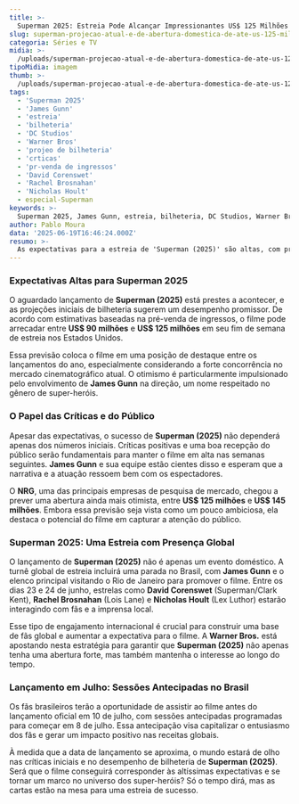 ```yaml
---
title: >-
  Superman 2025: Estreia Pode Alcançar Impressionantes US$ 125 Milhões no Mercado Doméstico
slug: superman-projecao-atual-e-de-abertura-domestica-de-ate-us-125-milhoes
categoria: Séries e TV
midia: >-
  /uploads/superman-projecao-atual-e-de-abertura-domestica-de-ate-us-125-milhoes-thumb.png
tipoMidia: imagem
thumb: >-
  /uploads/superman-projecao-atual-e-de-abertura-domestica-de-ate-us-125-milhoes-thumb.png
tags:
  - 'Superman 2025'
  - 'James Gunn'
  - 'estreia'
  - 'bilheteria'
  - 'DC Studios'
  - 'Warner Bros'
  - 'projeo de bilheteria'
  - 'crticas'
  - 'pr-venda de ingressos'
  - 'David Corenswet'
  - 'Rachel Brosnahan'
  - 'Nicholas Hoult'
  - especial-Superman
keywords: >-
  Superman 2025, James Gunn, estreia, bilheteria, DC Studios, Warner Bros, projeção de bilheteria, críticas, pré-venda de ingressos, David Corenswet, Rachel Brosnahan, Nicholas Hoult
author: Pablo Moura
data: '2025-06-19T16:46:24.000Z'
resumo: >-
  As expectativas para a estreia de 'Superman (2025)' são altas, com projeções de bilheteria prometendo um forte início para o filme. Críticas positivas e um impacto boca a boca serão cruciais para o sucesso contínuo.
---
```


### Expectativas Altas para Superman 2025

O aguardado lançamento de **Superman (2025)** está prestes a acontecer, e as projeções iniciais de bilheteria sugerem um desempenho promissor. De acordo com estimativas baseadas na pré-venda de ingressos, o filme pode arrecadar entre **US$ 90 milhões** e **US$ 125 milhões** em seu fim de semana de estreia nos Estados Unidos.

Essa previsão coloca o filme em uma posição de destaque entre os lançamentos do ano, especialmente considerando a forte concorrência no mercado cinematográfico atual. O otimismo é particularmente impulsionado pelo envolvimento de **James Gunn** na direção, um nome respeitado no gênero de super-heróis.

### O Papel das Críticas e do Público

Apesar das expectativas, o sucesso de **Superman (2025)** não dependerá apenas dos números iniciais. Críticas positivas e uma boa recepção do público serão fundamentais para manter o filme em alta nas semanas seguintes. **James Gunn** e sua equipe estão cientes disso e esperam que a narrativa e a atuação ressoem bem com os espectadores.

O **NRG**, uma das principais empresas de pesquisa de mercado, chegou a prever uma abertura ainda mais otimista, entre **US$ 125 milhões** e **US$ 145 milhões**. Embora essa previsão seja vista como um pouco ambiciosa, ela destaca o potencial do filme em capturar a atenção do público.

### Superman 2025: Uma Estreia com Presença Global

O lançamento de **Superman (2025)** não é apenas um evento doméstico. A turnê global de estreia incluirá uma parada no Brasil, com **James Gunn** e o elenco principal visitando o Rio de Janeiro para promover o filme. Entre os dias 23 e 24 de junho, estrelas como **David Corenswet** (Superman/Clark Kent), **Rachel Brosnahan** (Lois Lane) e **Nicholas Hoult** (Lex Luthor) estarão interagindo com fãs e a imprensa local.

Esse tipo de engajamento internacional é crucial para construir uma base de fãs global e aumentar a expectativa para o filme. A **Warner Bros.** está apostando nesta estratégia para garantir que **Superman (2025)** não apenas tenha uma abertura forte, mas também mantenha o interesse ao longo do tempo.

### Lançamento em Julho: Sessões Antecipadas no Brasil

Os fãs brasileiros terão a oportunidade de assistir ao filme antes do lançamento oficial em 10 de julho, com sessões antecipadas programadas para começar em 8 de julho. Essa antecipação visa capitalizar o entusiasmo dos fãs e gerar um impacto positivo nas receitas globais.

À medida que a data de lançamento se aproxima, o mundo estará de olho nas críticas iniciais e no desempenho de bilheteria de **Superman (2025)**. Será que o filme conseguirá corresponder às altíssimas expectativas e se tornar um marco no universo dos super-heróis? Só o tempo dirá, mas as cartas estão na mesa para uma estreia de sucesso.
